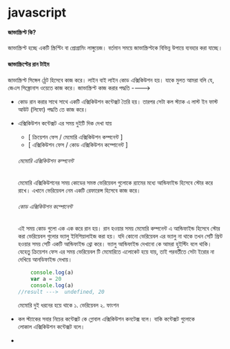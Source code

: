 # javascript

#### জাভাস্ক্রিপ্ট কি?

জাভাস্ক্রিপ্ট হচ্ছে একটি স্ক্রিপ্টিং বা প্রোগ্রামিং লাঙ্গুয়েজ। বর্তমান সময়ে জাভাস্ক্রিপ্টকে বিভিন্ন উপায়ে ব্যবহার করা যাচ্ছে।

#### জাভাস্ক্রিপ্টের রান টাইম

জাভাস্ক্রিপ্ট সিঙ্গেল ঠ্রেট হিসেবে কাজ করে। লাইন বাই লাইন কোড এক্সিকিউশন হয়। যাকে 
মুলত আমরা বলি যে, জেএস সিঙ্ক্রোনাস ওয়েতে কাজ করে। জাভাস্ক্রিপ্ট কাজ করার পদ্ধতি ---->

- কোড রান করার সাথে সাথে একটি এক্সিকিউশন কন্টেক্সট তৈরি হয়। তারপর সেটা কল স্ট্যাক এ
    লাস্ট ইন ফাস্ট আউট (লিফো) পদ্ধতি তে কাজ করে।

- এক্সিকিউশন কন্টেক্সট এর সময় দুইটি দিক দেখা যায় 
    - [ ক্রিয়েশন ফেস / মেমোরি এক্সিকিউশন কম্পনেন্ট ]
    - [ এক্সিকিউশন ফেস / কোড  এক্সিকিউশন কম্পোনেন্ট ]

    ######  মেমোরি এক্সিকিউশন কম্পনেন্ট
    মেমোরি এক্সিকিউশনের সময় কোডের সমস্ত ভেরিয়েবল গুলোকে র‍্যামের মধ্যে আন্ডিফাইন্ড হিসেবে স্টোর করে রাখে। এখানে ভেরিয়েবল নেম একটি রেফারেন্স হিসেবে কাজ করে। 

    ###### কোড এক্সিকিউশন কম্পোনেন্ট
    এই সময় কোড গুলো এক এক করে রান হয়। রান হওয়ার সময় মেমোরি কম্পনেন্ট এ আন্ডিফাইন্ড হিসেবে স্টোর
    করা ভেরিয়েবল গুলোর ভ্যালু ইনিশিয়ালাইজ করা হয়। যদি কোনো ভেরিয়েবল এর ভ্যালু না থাকে তখন সেটি প্রিন্ট হওয়ার সময় সেটি একটি  আন্ডিফাইন্ড থ্রো করে। 
    ভ্যালু আন্ডিফাইন্ড দেখানো কে আমরা হুইস্টিং বলে থাকি। যেহেতু ক্রিয়েশন ফেস এর সময় ভেরিয়েবল টি মেমোরিতে এলোকেট হয়ে যায়, তাই পরবর্তীতে সেটা ইরোর না দেখিয়ে আনডিফাইন্ড দেখায়। 

    ```javascript
        console.log(a)
        var a = 20
        console.log(a)
    //result --->  undefined, 20
    ```
    মেমোরি দুই ধরনের হয়ে থাকে
    ১. ভেরিয়েবল
    ২. ফাংশন

- কল স্ট্যাকের সবার নিচের কন্টেক্সট কে গ্লোবাল এক্সিকিউশন কনটেক্স বলে। বাকি কন্টেক্সট গুলোকে     
  লোকাল এক্সিকিউশন কন্টেক্সট বলে। 
- 

